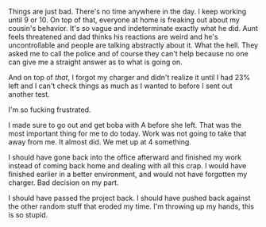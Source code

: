 Things are just bad. There's no time anywhere in the day. I keep working until 9 or 10. On top of that, everyone at home is freaking out about my cousin's behavior. It's so vague and indeterminate exactly what he did. Aunt feels threatened and dad thinks his reactions are weird and he's uncontrollable and people are talking abstractly about it. What the hell. They asked me to call the police and of course they can't help because no one can give me a straight answer as to what is going on.

And on top of *that*, I forgot my charger and didn't realize it until I had 23% left and I can't check things as much as I wanted to before I sent out another test.

I'm so fucking frustrated.

I made sure to go out and get boba with A before she left. That was the most important thing for me to do today. Work was not going to take that away from me. It almost did. We met up at 4 something.

I should have gone back into the office afterward and finished my work instead of coming back home and dealing with all this crap. I would have finished earlier in a better environment, and would not have forgotten my charger. Bad decision on my part.

I should have passed the project back. I should have pushed back against the other random stuff that eroded my time. I'm throwing up my hands, this is so stupid.
